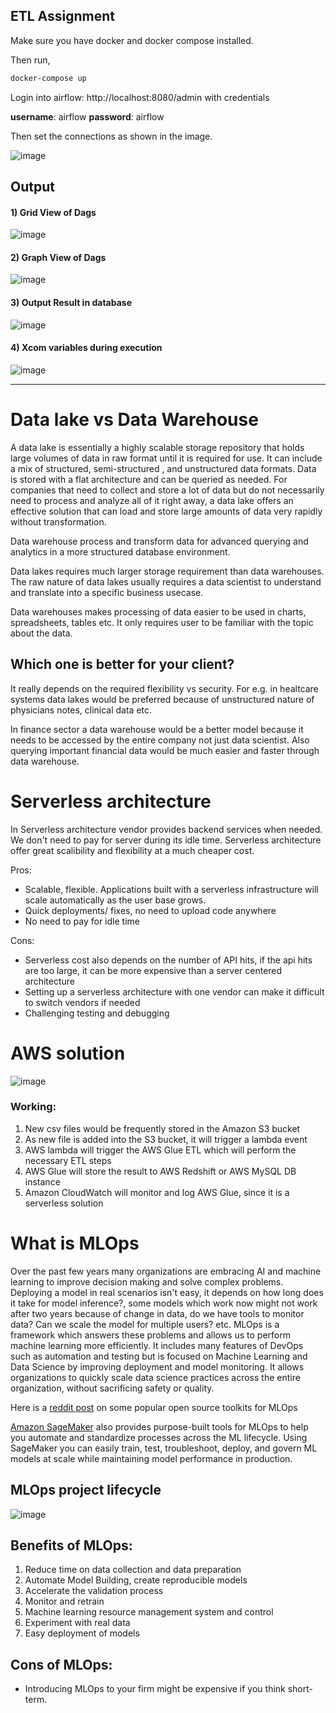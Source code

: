 ## ETL Assignment

Make sure you have docker and docker compose installed.

Then run,

```sh
docker-compose up
```

Login into airflow: http://localhost:8080/admin with credentials

**username**: airflow
**password**: airflow

Then set the connections as shown in the image.

![image](/images/connections.png)

## Output

#### 1) Grid View of Dags

![image](/images/grid.png)

#### 2) Graph View of Dags

![image](/images/graph.png)

#### 3) Output Result in database

![image](/images/sqldata.png)

#### 4) Xcom variables during execution

![image](images/xcom%20variables%20in%20databse.png)
____

# Data lake vs Data Warehouse

A data lake is essentially a highly scalable storage repository that holds large volumes of data in raw format until it is required for use. It can include a mix of structured, semi-structured , and unstructured data formats. Data is stored with a flat architecture and can be queried as needed. For companies that need to collect and store a lot of data but do not necessarily need to process and analyze all of it right away, a data lake offers an effective solution that can load and store large amounts of data very rapidly without transformation.

Data warehouse process and transform data for advanced querying and analytics in a more structured database environment. 

Data lakes requires much larger storage requirement than data warehouses. The raw nature of data lakes usually requires a data scientist to understand and translate into a specific business usecase.


Data warehouses makes processing of data easier to be used in charts, spreadsheets, tables etc. It only requires user to be familiar with the topic about the data.


## Which one is better for your client?
It really depends on the required flexibility vs security.
For e.g. in healtcare systems data lakes would be preferred because of unstructured nature of physicians notes, clinical data etc.

In finance sector a data warehouse would be a better model because it needs to be accessed by the entire company not just data scientist. Also querying important financial data would be much easier and faster through data warehouse.

# Serverless architecture
In Serverless architecture vendor provides backend services when needed. We don't need  to pay for server during its idle time. Serverless architecture offer great scalibility and flexibility at a much cheaper cost. 

Pros:
- Scalable, flexible. Applications built with a serverless infrastructure will scale automatically as the user base grows.
- Quick deployments/ fixes, no need to upload code anywhere
- No need to pay for idle time

Cons:
- Serverless cost also depends on the number of API hits, if the api hits are too large, it can be more expensive than a server centered architecture
- Setting up a serverless architecture with one vendor can make it difficult to switch vendors if needed
- Challenging testing and debugging

# AWS solution

![image](images/aws_solution.png)

### Working:
1. New csv files would be frequently stored in the Amazon S3 bucket
2. As new file is added into the S3 bucket, it will trigger a lambda event
3. AWS lambda will trigger the AWS Glue ETL which will perform the necessary ETL steps
4. AWS Glue will store the result to AWS Redshift or AWS MySQL DB instance
5. Amazon CloudWatch will monitor and log AWS Glue, since it is a serverless solution  

# What is MLOps

Over the past few years many organizations are embracing AI and machine learning to improve decision making and solve complex problems. Deploying a model in real scenarios isn't easy, it depends on how long does it take for model inference?, some models which work now might not work after two years because of change in data, do we have tools to monitor data? Can we scale the model for multiple users? etc. MLOps is a framework which answers these problems and allows us to perform machine learning more efficiently. It includes many features of DevOps such as automation and testing but is focused on Machine Learning and Data Science by improving deployment and model monitoring. It allows organizations to quickly scale data science practices across the entire organization, without sacrificing safety or quality.

Here is a [reddit post](https://www.reddit.com/r/MachineLearning/comments/mgzvt2/d_whats_the_simplest_most_lightweight_but/) on some popular open source toolkits for MLOps

[Amazon SageMaker](https://aws.amazon.com/sagemaker) also provides purpose-built tools for MLOps to help you automate and standardize processes across the ML lifecycle. Using SageMaker you can easily train, test, troubleshoot, deploy, and govern ML models at scale while maintaining model performance in production.

## MLOps project lifecycle

![image](images/mlops-cycle.png)


## Benefits of MLOps:

1. Reduce time on data collection and data preparation
2. Automate Model Building, create reproducible models
3. Accelerate the validation process
4. Monitor and retrain
5. Machine learning resource management system and control
6. Experiment with real data
7. Easy deployment of models

## Cons of MLOps: 
-  Introducing MLOps to your firm might be expensive if you think short-term.

